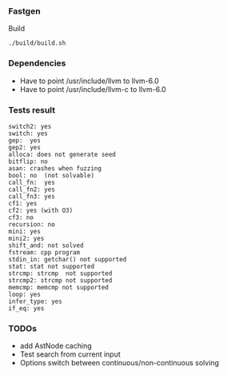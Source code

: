### Fastgen

Build

```
./build/build.sh
```


### Dependencies

* Have to point /usr/include/llvm to llvm-6.0
* Have to point /usr/include/llvm-c to llvm-6.0


### Tests result

```
switch2: yes
switch: yes
gep:  yes
gep2: yes
alloca: does not generate seed
bitflip: no
asan: crashes when fuzzing
bool: no  (not solvable)
call_fn:  yes
call_fn2: yes
call_fn3: yes
cf1: yes
cf2: yes (with O3)
cf3: no
recursion: no
mini: yes
mini2: yes
shift_and: not solved
fstream: cpp program
stdin_in: getchar() not supported
stat: stat not supported
strcmp: strcmp  not supported
strcmp2: strcmp not supported
memcmp: memcmp not supported
loop: yes
infer_type: yes
if_eq: yes
```

### TODOs

* add AstNode caching
* Test search from current input
* Options switch between continuous/non-continuous solving
